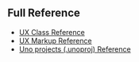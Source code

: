 ## Full Reference

- [UX Class Reference](articles:full-ux-class-reference.md)
- [UX Markup Reference](articles:ux-markup/ux-markup.md)
- [Uno projects (.unoproj) Reference](articles:basics/uno-projects.md)
